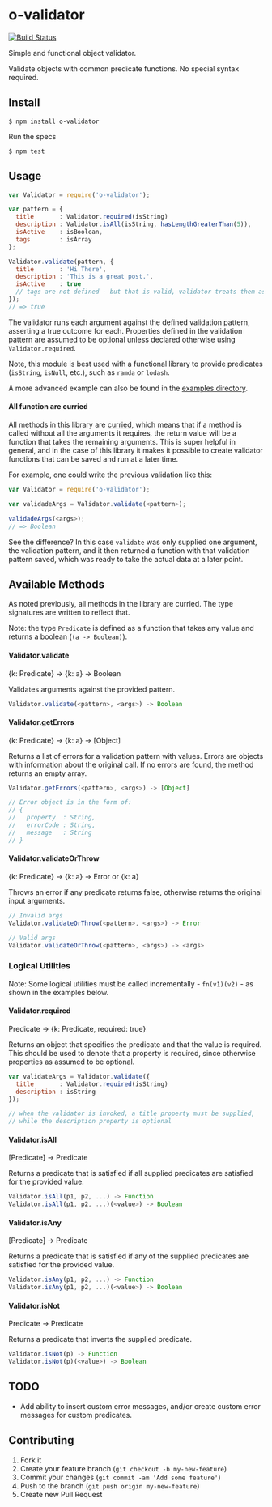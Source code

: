 # o-validator

[![Build Status](https://travis-ci.org/TGOlson/o-validator.svg?branch=master)](https://travis-ci.org/TGOlson/o-validator)

Simple and functional object validator.

Validate objects with common predicate functions. No special syntax required.

## Install

```
$ npm install o-validator
```

Run the specs

```
$ npm test
```

## Usage

```js
var Validator = require('o-validator');

var pattern = {
  title       : Validator.required(isString)
  description : Validator.isAll(isString, hasLengthGreaterThan(5)),
  isActive    : isBoolean,
  tags        : isArray
};

Validator.validate(pattern, {
  title       : 'Hi There',
  description : 'This is a great post.',
  isActive    : true
  // tags are not defined - but that is valid, validator treats them as optional
});
// => true
```

The validator runs each argument against the defined validation pattern, asserting a true outcome for each. Properties defined in the validation pattern are assumed to be optional unless declared otherwise using `Validator.required`.

Note, this module is best used with a functional library to provide predicates (`isString`, `isNull`, etc.), such as `ramda` or `lodash`.

A more advanced example can also be found in the [examples directory](https://github.com/TGOlson/o-validator/tree/master/examples).

#### All function are curried

All methods in this library are [curried](http://en.wikipedia.org/wiki/Currying), which means that if a method is called without all the arguments it requires, the return value will be a function that takes the remaining arguments. This is super helpful in general, and in the case of this library it makes it possible to create validator functions that can be saved and run at a later time.

For example, one could write the previous validation like this:

```js
var Validator = require('o-validator');

var validadeArgs = Validator.validate(<pattern>);

validadeArgs(<args>);
// => Boolean
```

See the difference? In this case `validate` was only supplied one argument, the validation pattern, and it then returned a function with that validation pattern saved, which was ready to take the actual data at a later point.

## Available Methods

As noted previously, all methods in the library are curried. The type signatures are written to reflect that.

Note: the type `Predicate` is defined as a function that takes any value and returns a boolean (`(a -> Boolean)`).

#### Validator.validate

{k: Predicate} -> {k: a} -> Boolean

Validates arguments against the provided pattern.
```js
Validator.validate(<pattern>, <args>) -> Boolean
```

#### Validator.getErrors

{k: Predicate} -> {k: a} -> [Object]

Returns a list of errors for a validation pattern with values. Errors are objects with information about the original call. If no errors are found, the method returns an empty array.
```js
Validator.getErrors(<pattern>, <args>) -> [Object]

// Error object is in the form of:
// {
//   property  : String,
//   errorCode : String,
//   message   : String
// }
```

#### Validator.validateOrThrow

{k: Predicate} -> {k: a} -> Error or {k: a}

Throws an error if any predicate returns false, otherwise returns the original input arguments.
```js
// Invalid args
Validator.validateOrThrow(<pattern>, <args>) -> Error

// Valid args
Validator.validateOrThrow(<pattern>, <args>) -> <args>
```

### Logical Utilities

Note: Some logical utilities must be called incrementally - `fn(v1)(v2)` - as shown in the examples below.

#### Validator.required

Predicate -> {k: Predicate, required: true}

Returns an object that specifies the predicate and that the value is required. This should be used to denote that a property is required, since otherwise properties as assumed to be optional.
```js
var validateArgs = Validator.validate({
  title       : Validator.required(isString)
  description : isString
});

// when the validator is invoked, a title property must be supplied,
// while the description property is optional
```

#### Validator.isAll

[Predicate] -> Predicate

Returns a predicate that is satisfied if all supplied predicates are satisfied for the provided value.
```js
Validator.isAll(p1, p2, ...) -> Function
Validator.isAll(p1, p2, ...)(<value>) -> Boolean
```

#### Validator.isAny

[Predicate] -> Predicate

Returns a predicate that is satisfied if any of the supplied predicates are satisfied for the provided value.
```js
Validator.isAny(p1, p2, ...) -> Function
Validator.isAny(p1, p2, ...)(<value>) -> Boolean
```

#### Validator.isNot

Predicate -> Predicate

Returns a predicate that inverts the supplied predicate.
```js
Validator.isNot(p) -> Function
Validator.isNot(p)(<value>) -> Boolean
```

## TODO

* Add ability to insert custom error messages, and/or create custom error messages for custom predicates.

## Contributing

1. Fork it
2. Create your feature branch (`git checkout -b my-new-feature`)
3. Commit your changes (`git commit -am 'Add some feature'`)
4. Push to the branch (`git push origin my-new-feature`)
5. Create new Pull Request
